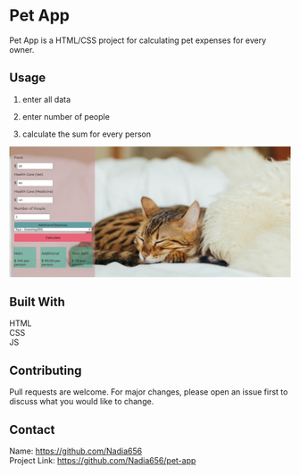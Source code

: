 # Pet App

Pet App is a HTML/CSS project for calculating pet expenses for every owner.
## Usage

1. enter all data  

2. enter number of people

3. calculate the sum for every person

![Pet Application](petApp.png)


## Built With
HTML</br>
CSS</br>
JS

## Contributing

Pull requests are welcome. For major changes, please open an issue first
to discuss what you would like to change.   

## Contact
Name: https://github.com/Nadia656 </br>
Project Link: https://github.com/Nadia656/pet-app

